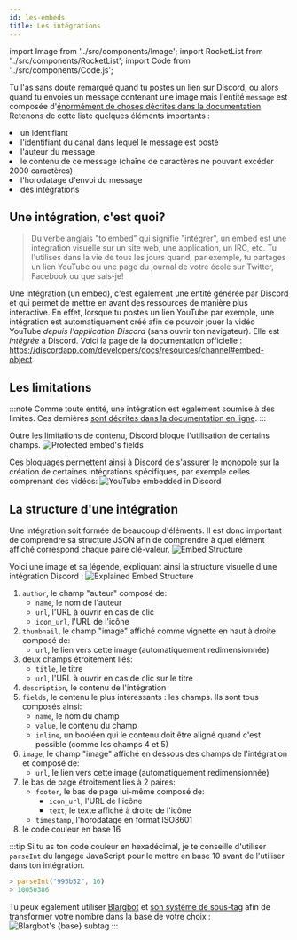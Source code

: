 ```yaml
---
id: les-embeds
title: Les intégrations
---
```

import Image from '../src/components/Image';
import RocketList from '../src/components/RocketList';
import Code from '../src/components/Code.js';

Tu l'as sans doute remarqué quand tu postes un lien sur Discord, ou alors quand tu envoies un message contenant une image mais l'entité `message` est composée d'[énormément de choses décrites dans la documentation](https://discordapp.com/developers/docs/resources/channel#message-object). Retenons de cette liste quelques éléments importants :

<RocketList>
  <li>un identifiant</li>
  <li>l'identifiant du canal dans lequel le message est posté</li>
  <li>l'auteur du message</li>
  <li>le contenu de ce message (chaîne de caractères ne pouvant excéder 2000 caractères)</li>
  <li>l'horodatage d'envoi du message</li>
  <li>des intégrations</li>
</RocketList>

## Une intégration, c'est quoi?
> Du verbe anglais "to embed" qui signifie "intégrer", un embed est une intégration visuelle sur un site web, une application, un IRC, etc. Tu l'utilises dans la vie de tous les jours quand, par exemple, tu partages un lien YouTube ou une page du journal de votre école sur Twitter, Facebook ou que sais-je!

Une intégration (un embed), c'est également une entité générée par Discord et qui permet de mettre en avant des ressources de manière plus interactive. En effet, lorsque tu postes un lien YouTube par exemple, une intégration est automatiquement créé afin de pouvoir jouer la vidéo YouTube *depuis l'application Discord* (sans ouvrir ton navigateur). Elle est _intégrée_ à Discord. Voici la page de la documentation officielle : https://discordapp.com/developers/docs/resources/channel#embed-object.

## Les limitations

:::note
Comme toute entité, une intégration est également soumise à des limites. Ces dernières [sont décrites dans la documentation en ligne](https://discordapp.com/developers/docs/resources/channel#embed-limits).
:::

Outre les limitations de contenu, Discord bloque l'utilisation de certains champs.
<Image src="https://images-ext-1.discordapp.net/external/7PBH4eRp1AItUJtYBvtDIbhZ7w9te_Z_aCTKOGN1BaI/https/i.imgur.com/5KeHUgW.png" alt="Protected embed's fields" />

Ces bloquages permettent ainsi à Discord de s'assurer le monopole sur la création de certaines intégrations spécifiques, par exemple celles comprenant des vidéos:
<Image src="https://cdn.discordapp.com/attachments/497053863707148302/497098013903159316/embed-properties2.png" alt="YouTube embedded in Discord" />

## La structure d'une intégration
Une intégration soit formée de beaucoup d'éléments. Il est donc important de comprendre sa structure JSON afin de comprendre à quel élément affiché correspond chaque paire clé-valeur.
<Image src="https://media.discordapp.net/attachments/497053863707148302/497098157839351808/embed-structure.png" alt="Embed Structure" />

Voici une image et sa légende, expliquant ainsi la structure visuelle d'une intégration Discord :
<Image src="https://media.discordapp.net/attachments/497053863707148302/497098326987243535/embed-full-structure.png" alt="Explained Embed Structure" />

<ol>
  <li>
    <span><Code>author</Code>, le champ "auteur" composé de:</span>
    <ul>
      <li><Code>name</Code>, le nom de l'auteur</li>
      <li><Code>url</Code>, l'URL à ouvrir en cas de clic</li>
      <li><Code>icon_url</Code>, l'URL de l'icône</li>
    </ul>
  </li>
  
  <li>
    <span><Code>thumbnail</Code>, le champ "image" affiché comme vignette en haut à droite composé de:</span>
    <ul>
      <li><Code>url</Code>, le lien vers cette image (automatiquement redimensionnée)</li>
    </ul>
  </li>

  <li>
    <span>deux champs étroitement liés:</span>
    <ul>
      <li><Code>title</Code>, le titre</li>
      <li><Code>url</Code>, l'URL à ouvrir en cas de clic sur le titre</li>
    </ul>
  </li>

  <li><Code>description</Code>, le contenu de l'intégration</li>

  <li>
    <span><Code>fields</Code>, le contenu le plus intéressants : les champs. Ils sont tous composés ainsi:</span>
    <ul>
      <li><Code>name</Code>, le nom du champ</li>
      <li><Code>value</Code>, le contenu du champ</li>
      <li><Code>inline</Code>, un booléen qui le contenu doit être aligné quand c'est possible (comme les champs 4 et 5)</li>
    </ul>
  </li>

  <li>
    <span><Code>image</Code>, le champ "image" affiché en dessous des champs de l'intégration et composé de:</span>
    <ul>
      <li><Code>url</Code>, le lien vers cette image (automatiquement redimensionnée)</li>
    </ul>
  </li>

  <li>
    <span>le bas de page étroitement liés à 2 paires:</span>
    <ul>
      <li>
        <span><Code>footer</Code>, le bas de page lui-même composé de:</span>
        <ul>
          <li><Code>icon_url</Code>, l'URL de l'icône</li>
          <li><Code>text</Code>, le texte affiché à droite de l'icône</li>
        </ul>
      </li>
      <li><Code>timestamp</Code>, l'horodatage en format ISO8601</li>
    </ul>
  </li>

  <li>le code couleur en base 16</li>
</ol>

:::tip
Si tu as ton code couleur en hexadécimal, je te conseille d'utiliser `parseInt` du langage JavaScript pour le mettre en base 10 avant de l'utiliser dans ton intégration.

```js
> parseInt("995b52", 16)
> 10050386
```

Tu peux également utiliser [Blargbot](https://blargbot.xyz) et [son système de sous-tag](https://blargbot.xyz/tags#base) afin de transformer votre nombre dans la base de votre choix :
<Image src="/img/base-math.png" alt="Blargbot's {base} subtag" />
:::
